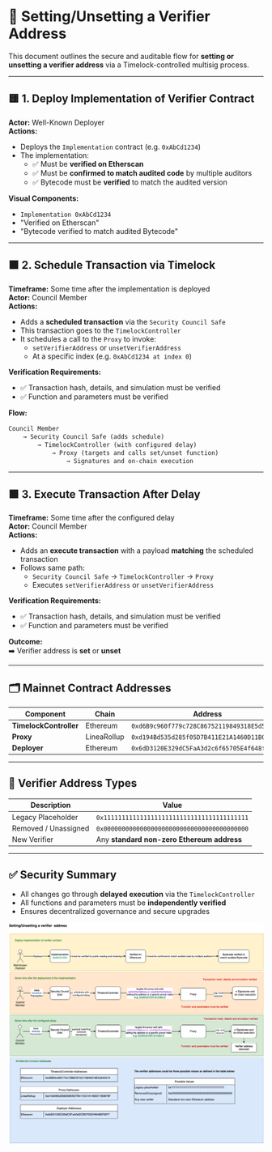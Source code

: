 
# 🧩 Setting/Unsetting a Verifier Address

This document outlines the secure and auditable flow for **setting or unsetting a verifier address** via a Timelock-controlled multisig process.

---

## 🟨 1. Deploy Implementation of Verifier Contract

**Actor:** Well-Known Deployer  
**Actions:**

- Deploys the `Implementation` contract (e.g. `0xAbCd1234`)
- The implementation:
  - ✅ Must be **verified on Etherscan**
  - ✅ Must be **confirmed to match audited code** by multiple auditors
  - ✅ Bytecode must be **verified** to match the audited version

**Visual Components:**
- `Implementation 0xAbCd1234`
- "Verified on Etherscan"
- "Bytecode verified to match audited Bytecode"

---

## 🟧 2. Schedule Transaction via Timelock

**Timeframe:** Some time after the implementation is deployed  
**Actor:** Council Member  
**Actions:**

- Adds a **scheduled transaction** via the `Security Council Safe`
- This transaction goes to the `TimelockController`
- It schedules a call to the `Proxy` to invoke:
  - `setVerifierAddress` or `unsetVerifierAddress`
  - At a specific index (e.g. `0xAbCd1234 at index 0`)

**Verification Requirements:**
- ✅ Transaction hash, details, and simulation must be verified
- ✅ Function and parameters must be verified

**Flow:**
```
Council Member 
    → Security Council Safe (adds schedule)
        → TimelockController (with configured delay)
            → Proxy (targets and calls set/unset function)
                → Signatures and on-chain execution
```

---

## 🟩 3. Execute Transaction After Delay

**Timeframe:** Some time after the configured delay  
**Actor:** Council Member  
**Actions:**

- Adds an **execute transaction** with a payload **matching** the scheduled transaction
- Follows same path:
  - `Security Council Safe` → `TimelockController` → `Proxy`
  - Executes `setVerifierAddress` or `unsetVerifierAddress`

**Verification Requirements:**
- ✅ Transaction hash, details, and simulation must be verified
- ✅ Function and parameters must be verified

**Outcome:**  
➡️ Verifier address is **set** or **unset**

---

## 🗂️ Mainnet Contract Addresses

| Component               | Chain         | Address                                                                 |
|------------------------|---------------|-------------------------------------------------------------------------|
| **TimelockController** | Ethereum      | `0xd6B9c960f779c728C86752119849318E5d550574`                            |
| **Proxy**              | LineaRollup   | `0xd194Bd535d285f05D7B411E21A1460D11B0876F`                             |
| **Deployer**           | Ethereum      | `0x6dD3120E329dC5FaA3d2c6f65705E4f648fF65F7`                            |

---

## 🧾 Verifier Address Types

| Description               | Value                                                                        |
|---------------------------|------------------------------------------------------------------------------|
| Legacy Placeholder        | `0x1111111111111111111111111111111111111111`                                 |
| Removed / Unassigned      | `0x0000000000000000000000000000000000000000`                                 |
| New Verifier              | Any **standard non-zero Ethereum address**                                   |

---

## ✅ Security Summary

- All changes go through **delayed execution** via the `TimelockController`
- All functions and parameters must be **independently verified**
- Ensures decentralized governance and secure upgrades

<img src="../diagrams/verifierSettingUnsetting.png">
